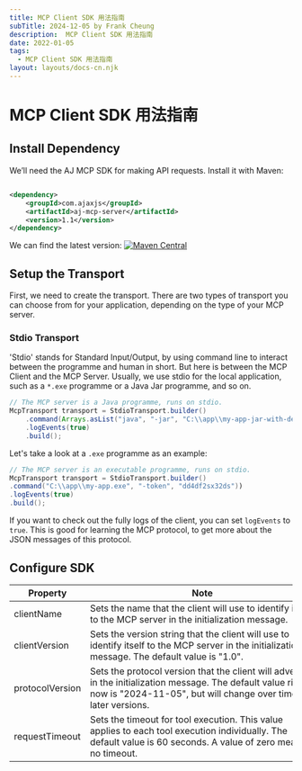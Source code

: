 ```yaml
---
title: MCP Client SDK 用法指南
subTitle: 2024-12-05 by Frank Cheung
description:  MCP Client SDK 用法指南
date: 2022-01-05
tags:
  - MCP Client SDK 用法指南
layout: layouts/docs-cn.njk
---
```


# MCP Client SDK 用法指南

## Install Dependency

We’ll need the AJ MCP SDK for making API requests. Install it with Maven:

```xml

<dependency>
    <groupId>com.ajaxjs</groupId>
    <artifactId>aj-mcp-server</artifactId>
    <version>1.1</version>
</dependency>
```

We can find the latest version:
[![Maven Central](https://img.shields.io/maven-central/v/com.ajaxjs/aj-mcp-client?label=Latest%20Release)](https://central.sonatype.com/artifact/com.ajaxjs/aj-mcp-client)

## Setup the Transport

First, we need to create the transport. There are two types of transport you can choose from for your application, depending on the type of your MCP
server.

### Stdio Transport

'Stdio' stands for Standard Input/Output, by using command line to interact between the programme and human in short. But here is between the MCP
Client
and the MCP Server. Usually, we use stdio for the local application, such as a `*.exe` programme or a Java Jar programme, and so on.

``` java
// The MCP server is a Java programme, runs on stdio.
McpTransport transport = StdioTransport.builder()
    .command(Arrays.asList("java", "-jar", "C:\\app\\my-app-jar-with-dependencies.jar"))
    .logEvents(true)
    .build();
```

Let's take a look at a `.exe` programme as an example:

``` java
// The MCP server is an executable programme, runs on stdio.
McpTransport transport = StdioTransport.builder()
.command("C:\\app\\my-app.exe", "-token", "dd4df2sx32ds"))
.logEvents(true)
.build();
```

If you want to check out the fully logs of the client, you can set `logEvents` to `true`. This is good for learning the MCP protocol, to get more
about the JSON messages of this protocol.

## Configure SDK

| Property        | Note                                                                                                                                                                              | Type of value | Example of value         |
|-----------------|-----------------------------------------------------------------------------------------------------------------------------------------------------------------------------------|---------------|--------------------------|
| clientName      | Sets the name that the client will use to identify itself to the MCP server in the initialization message.                                                                        | String        | myapp/foo-app            |
| clientVersion   | Sets the version string that the client will use to identify itself to the MCP server in the initialization message. The default value is "1.0".                                  | String        | 1.0/2.1.2                |
| protocolVersion | Sets the protocol version that the client will advertise in the initialization message. The default value right now is "2024-11-05", but will change over time in later versions. | String        | 2024-11-05               |
| requestTimeout  | Sets the timeout for tool execution. This value applies to each tool execution individually. The default value is 60 seconds. A value of zero means no timeout.                   | Duration      | `Duration.ofSeconds(60)` |

<style>
table th:nth-child(2) {
 min-width: 400px;
}
table th:nth-child(3), table td:nth-child(3) {
 min-width: 120px!important;
 width: 120px;
}

table td:nth-child(2) {
 text-align: left;
}
</style>
